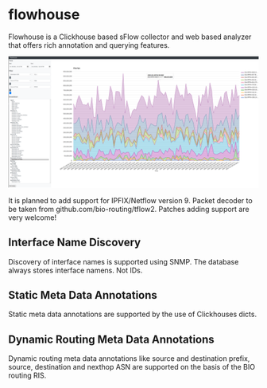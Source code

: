 # flowhouse

Flowhouse is a Clickhouse based sFlow collector and web based analyzer that offers rich annotation and querying features.

![screenshot](https://github.com/bio-routing/flowhouse/raw/master/assets/flowhouse-ui.png "UI Screenshot")

It is planned to add support for IPFIX/Netflow version 9. Packet decoder to be taken from github.com/bio-routing/tflow2.
Patches adding support are very welcome!

## Interface Name Discovery

Discovery of interface names is supported using SNMP. The database always stores interface namens. Not IDs.

## Static Meta Data Annotations

Static meta data annotations are supported by the use of Clickhouses dicts.

## Dynamic Routing Meta Data Annotations

Dynamic routing meta data annotations like source and destination prefix, source, destination and nexthop ASN are supported
on the basis of the BIO routing RIS.
